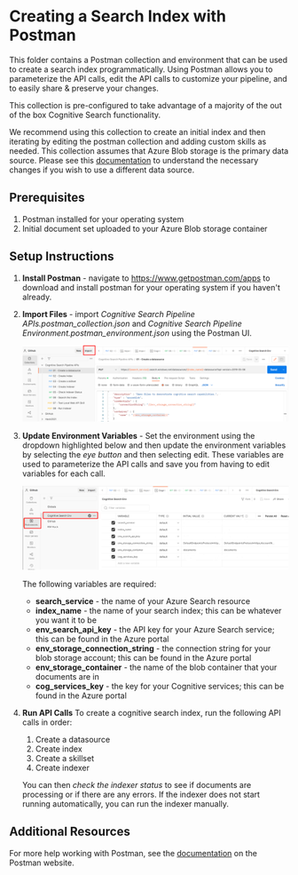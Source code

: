 # Creating a Search Index with Postman

This folder contains a Postman collection and environment that can be used to create a search index programmatically.  Using Postman allows you to parameterize the API calls, edit the API calls to customize your pipeline, and to easily share & preserve your changes.  

This collection is pre-configured to take advantage of a majority of the out of the box Cognitive Search functionality.

We recommend using this collection to create an initial index and then iterating by editing the postman collection and adding custom skills as needed. This collection assumes that Azure Blob storage is the primary data source. Please see this [documentation](https://docs.microsoft.com/en-us/rest/api/searchservice/create-data-source) to understand the necessary changes if you wish to use a different data source.

## Prerequisites

1. Postman installed for your operating system
2. Initial document set uploaded to your Azure Blob storage container

## Setup Instructions

1. **Install Postman** - navigate to https://www.getpostman.com/apps to download and install postman for your operating system if you haven't already.
2. **Import Files** - import *Cognitive Search Pipeline APIs.postman_collection.json* and *Cognitive Search Pipeline Environment.postman_environment.json* using the Postman UI. 

    ![import files](../images/postman_import_files.png)

3. **Update Environment Variables** - Set the environment using the dropdown highlighted below and then update the environment variables by selecting the *eye button* and then selecting edit. These variables are used to parameterize the API calls and save you from having to edit variables for each call. 

    ![edit environment variables](../images/postman_edit_environment_variables.png)

    The following variables are required:
    * **search_service** - the name of your Azure Search resource
    * **index_name** - the name of your search index; this can be whatever you want it to be
    * **env_search_api_key** - the API key for your Azure Search service; this can be found in the Azure portal
    * **env_storage_connection_string** - the connection string for your blob storage account; this can be found in the Azure portal
    * **env_storage_container** - the name of the blob container that your documents are in
    * **cog_services_key** - the key for your Cognitive services; this can be found in the Azure portal

4. **Run API Calls**
    To create a cognitive search index, run the following API calls in order:
    1. Create a datasource
    2. Create index
    3. Create a skillset
    4. Create indexer

    You can then *check the indexer status* to see if documents are processing or if there are any errors. If the indexer does not start running automatically, you can run the indexer manually.

## Additional Resources

For more help working with Postman, see the [documentation](https://learning.postman.com/docs/getting-started/introduction/) on the Postman website.
